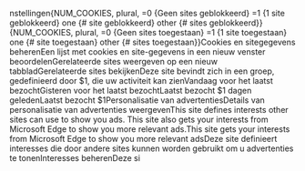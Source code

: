nstellingen{NUM_COOKIES, plural, =0 {Geen sites geblokkeerd} =1 {1 site geblokkeerd} one {# site geblokkeerd} other {# sites geblokkeerd}}{NUM_COOKIES, plural, =0 {Geen sites toegestaan} =1 {1 site toegestaan} one {# site toegestaan} other {# sites toegestaan}}Cookies en sitegegevens beherenEen lijst met cookies en site-gegevens in een nieuw venster beoordelenGerelateerde sites weergeven op een nieuw tabbladGerelateerde sites bekijkenDeze site bevindt zich in een groep, gedefinieerd door $1, die uw activiteit kan zienVandaag voor het laatst bezochtGisteren voor het laatst bezochtLaatst bezocht $1 dagen geledenLaatst bezocht $1Personalisatie van advertentiesDetails van personalisatie van advertenties weergevenThis site defines interests other sites can use to show you ads. This site also gets your interests from Microsoft Edge to show you more relevant ads.This site gets your interests from Microsoft Edge to show you more relevant adsDeze site definieert interesses die door andere sites kunnen worden gebruikt om u advertenties te tonenInteresses beherenDeze si